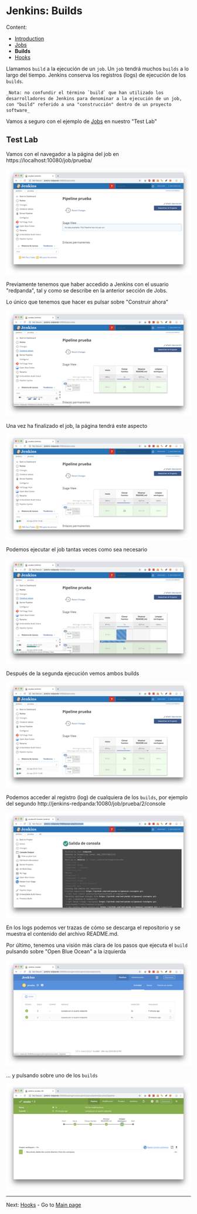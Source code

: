 # Jenkins: Builds

Content:

- [Introduction](../jenkins.md)
- [Jobs](jenkins-jobs.md)
- **Builds**
- [Hooks](jenkins-hooks.md)

Llamamos `build` a la ejecución de un `job`. Un `job` tendrá muchos `builds` a lo largo del tiempo. Jenkins conserva los registros (logs) de ejecución de los `builds`.

    _Nota: no confundir el término `build` que han utilizado los desarrolladores de Jenkins para denominar a la ejecución de un job, con "build" referido a una "construcción" dentro de un proyecto software_

Vamos a seguro con el ejemplo de [Jobs](jenkins-jobs.md) en nuestro "Test Lab"


## Test Lab

Vamos con el navegador a la página del job en https://localhost:10080/job/prueba/

![Jenkins - Job listo](img/jenkins-job-ready.png?raw=true "Jenkins - Job listo")

Previamente tenemos que haber accedido a Jenkins con el usuario "redpanda", tal y como se describe en la anterior sección de Jobs.

Lo único que tenemos que hacer es pulsar sobre "Construir ahora"

![Jenkins - Construyendo](img/jenkins-building.png?raw=true "Jenkins - Construyendo")

Una vez ha finalizado el job, la página tendrá este aspecto

![Jenkins - Construcción finalizada](img/jenkins-build-finished.png?raw=true "Jenkins - Construcción finalizada")

Podemos ejecutar el job tantas veces como sea necesario

![Jenkins - Construyendo de nuevo](img/jenkins-building-secondtry.png?raw=true "Jenkins - Construyendo de nuevo")

Después de la segunda ejecución vemos ambos builds

![Jenkins - Segunda construcción finalizada](img/jenkins-build-finished-secondtry.png?raw=true "Jenkins - Segunda construcción finalizada")

Podemos acceder al registro (log) de cualquiera de los `builds`, por ejemplo del segundo http://jenkins-redpanda:10080/job/prueba/2/console

![Jenkins - Registro](img/jenkins-build-log.png?raw=true "Jenkins - Registro")

En los logs podemos ver trazas de cómo se descarga el repositorio y se muestra el contenido del archivo README.md.

Por último, tenemos una visión más clara de los pasos que ejecuta el `build` pulsando sobre "Open Blue Ocean" a la izquierda

![Jenkins - Blue Ocean](img/jenkins-blue-ocean-overview.png?raw=true "Jenkins - Blue Ocean")

... y pulsando sobre uno de los `builds`

![Jenkins - Blue Ocean, build detallado](img/jenkins-blue-ocean-build-details.png?raw=true "Jenkins - Blue Ocean, build detallado")

---

Next: [Hooks](jenkins-hooks.md) - Go to [Main page](../toc.md)
